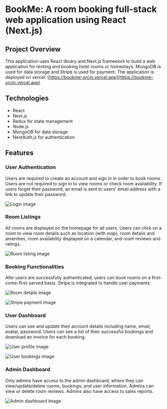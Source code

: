 # BookMe: A room booking full-stack web application using React (Next.js)

## Project Overview
This application uses React library and Next.js framework to build a web application for renting and booking hotel rooms or homestays. MongoDB is used for data storage and Stripe is used for payment. 
The application is deployed on vercel: [https://bookme-orcin.vercel.app](https://bookme-orcin.vercel.app)

## Technologies
- React
- Next.js
- Redux for state management
- Node.js
- MongoDB for data storage
- NextAuth.js for authentication

## Features

### User Authentication
Users are required to create an account and sign in in order to book rooms. Users are not required to sign in to view rooms or check room availability. If users forget their password, an email is sent to users' email address with a link to update their password. 


![Login image](images/readme_img/login.png)


### Room Listings
All rooms are displayed on the homepage for all users. Users can click on a room to view room details such as location (with map), room details and amenities, room availability displayed on a calendar, and room reviews and ratings.


![Room listing image](images/readme_img/room_listing.png)


### Booking Functionalities
Afer users are successfully authenticated, users can book rooms on a first-come-first-served basis. Stripe is integrated to handle user payments. 


![Room details image](images/readme_img/room_detail.png)

![Stripe payment image](images/readme_img/stripe_payment.png)


### User Dashboard
Users can see and update their account details including name, email, avatar, password. Users can see a list of their successful bookings and download an invoice for each booking. 


![User profile image](images/readme_img/user_profile.png)

![User bookings image](images/readme_img/user_bookings.png)


### Admin Dashboard
Only admins have access to the admin dashboard, where they can view/update/delete rooms, bookings, and user information. 
Admins can view or delete room reviews. Admins also have access to sales reports.


![Admin dashboard image](images/readme_img/admin_dashboard.png)